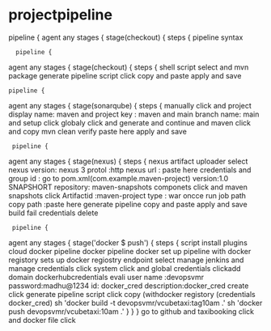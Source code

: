 # projectpipeline
pipeline {
 agent any
  stages {
   stage(checkout) {
    steps {
    pipeline syntax 
      
      
      
      pipeline {
 agent any
  stages {
   stage(checkout) {
    steps { 
    shell script select and  mvn package
    generate pipeline script click copy and paste apply and save
    
    
    
    pipeline {
 agent any
  stages {
   stage(sonarqube) {
    steps { 
    manually click and project display name: maven and project key : maven
    and main branch name: main and setup click
    globaly click and generate and continue and maven click and copy 
    mvn clean verify paste here
    apply and save
    
    
     pipeline {
 agent any
  stages {
   stage(nexus) {
    steps { 
    nexus artifact uploader select
    nexus version: nexus 3
    protol :http
    nexus url : paste here
    credentials and group id : go to pom.xml(com.example.maven-project)
    version:1.0 SNAPSHORT
    repository: maven-snapshots
    componets click and maven snapshots click
    Artifactid :maven-project
    type : war
    oncce run job path copy path :paste here
    generate pipeline copy and paste
    apply and save 
    build fail credentials delete
    
    
     pipeline {
 agent any
  stages {
   stage('docker $ push') {
    steps { 
    script 
    install plugins 
    cloud docker pipeline
    docker pipeline
    docker set up pipeline
    with docker registory sets up docker regiostry endpoint select
    manage jenkins and manage credentials click system click and global credentials clickadd domain
    dockerhubcredentials evali  user name :devopsvmr
    password:madhu@1234
    id: docker_cred
    description:docker_cred
    create click
    generate pipeline script click
    copy (withdocker registory (credentials docker_cred)
        sh 'docker build -t  devopsvmr/vcubetaxi:tag10am .'
        sh 'docker push devopsvmr/vcubetaxi:10am .'
        }
}
}
go to github and taxibooking click and docker file click

    
    
    
    
    
    
    
    

